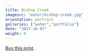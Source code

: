 ```yaml
---
title: Bishop Creek
imagesrc: "water/bishop-creek.jpg"
orientation: portrait
galleries: ["water","portfolio"]
date: "2017-10-07"
weight: 0
---
```


[Buy this print](https://weshargrovephotography.square.site/product/bishop-creek/1).
